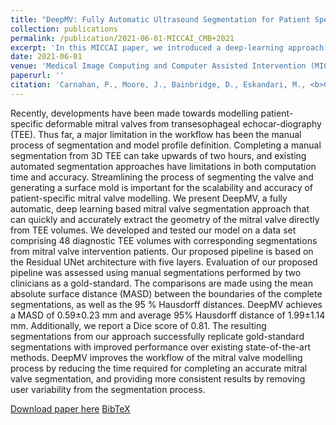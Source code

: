 ```yaml
---
title: "DeepMV: Fully Automatic Ultrasound Segmentation for Patient Specific Mitral Valve Modelling"
collection: publications
permalink: /publication/2021-06-01-MICCAI_CMB+2021
excerpt: 'In this MICCAI paper, we introduced a deep-learning approach to fully automatically segment mitral valve from transesophagel echocardiography (TEE). '
date: 2021-06-01
venue: 'Medical Image Computing and Computer Assisted Intervention (MICCAI)'
paperurl: ''
citation: 'Carnahan, P., Moore, J., Bainbridge, D., Eskandari, M., <b>Chen ECS</b>, Peters TM, (2021). "DeepMV: Fully Automatic Ultrasound Segmentation for Patient Specific Mitral Valve Modelling"; in <i>Medical Image Computing and Computer Assisted Intervention -- MICCAI 2021</i>, LNCS , pp. .'
---
```


Recently, developments have been made towards modelling patient-specific deformable mitral valves from transesophageal echocar-diography (TEE). Thus far, a major limitation in the workflow has been the manual process of segmentation and model profile definition. Completing a manual segmentation from 3D TEE can take upwards of two hours, and existing automated segmentation approaches have limitations in both computation time and accuracy. Streamlining the process of segmenting the valve and generating a surface mold is important for the scalability and accuracy of patient-specific mitral valve modelling. We present DeepMV, a fully automatic, deep learning based mitral valve segmentation approach that can quickly and accurately extract the geometry of the mitral valve directly from TEE volumes. We developed and tested our model on a data set comprising 48 diagnostic TEE volumes with corresponding segmentations from mitral valve intervention patients. Our proposed pipeline is based on the Residual UNet architecture with five layers. Evaluation of our proposed pipeline was assessed using manual segmentations performed by two clinicians as a gold-standard. The comparisons are made using the mean absolute surface distance (MASD) between the boundaries of the complete segmentations, as well as the 95 % Hausdorff distances. DeepMV achieves a MASD of 0.59±0.23 mm and average 95% Hausdorff distance of 1.99±1.14 mm. Additionally, we report a Dice score of 0.81. The resulting segmentations from our approach successfully replicate gold-standard segmentations with improved performance over existing state-of-the-art methods. DeepMV improves the workflow of the mitral valve modelling process by reducing the time required for completing an accurate mitral valve segmentation, and providing more consistent results by removing user variability from the segmentation process.

[Download paper here]() [BibTeX](./../files/bibtex/CMB+2021.bib)
